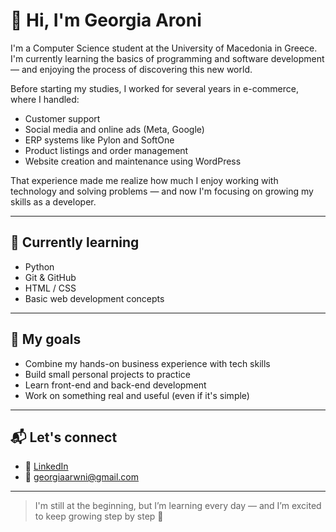# 👋 Hi, I'm Georgia Aroni

I'm a Computer Science student at the University of Macedonia in Greece. I'm currently learning the basics of programming and software development — and enjoying the process of discovering this new world.

Before starting my studies, I worked for several years in e-commerce, where I handled:

- Customer support
- Social media and online ads (Meta, Google)
- ERP systems like Pylon and SoftOne
- Product listings and order management
- Website creation and maintenance using WordPress

That experience made me realize how much I enjoy working with technology and solving problems — and now I'm focusing on growing my skills as a developer.

---

## 🔧 Currently learning

- Python
- Git & GitHub
- HTML / CSS
- Basic web development concepts

---

## 🎯 My goals

- Combine my hands-on business experience with tech skills
- Build small personal projects to practice
- Learn front-end and back-end development
- Work on something real and useful (even if it's simple)

---

## 📬 Let's connect

- 🔗 [LinkedIn](https://www.linkedin.com/in/georgia-aroni-4b81a9375/)
- 📧 georgiaarwni@gmail.com

---

> I'm still at the beginning, but I’m learning every day — and I’m excited to keep growing step by step 💪
